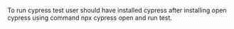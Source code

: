 To run cypress test user should have installed cypress after installing open cypress using command npx cypress open and run test.
 
